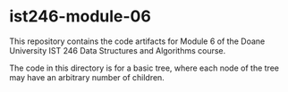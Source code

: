 # ist246-module-06

This repository contains the code artifacts for Module 6 of the Doane University
IST 246 Data Structures and Algorithms course.

The code in this directory is for a basic tree, where each node of the tree may have
an arbitrary number of children.

